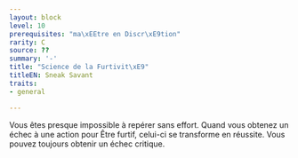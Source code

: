 ```yaml
---
layout: block
level: 10
prerequisites: "ma\xEEtre en Discr\xE9tion"
rarity: C
source: ??
summary: '-'
title: "Science de la Furtivit\xE9"
titleEN: Sneak Savant
traits:
- general

---
```


<p> Vous êtes presque impossible à repérer sans effort. Quand vous obtenez un échec à une action pour Être furtif, celui-ci se transforme en réussite. Vous pouvez toujours obtenir un échec critique.</p>